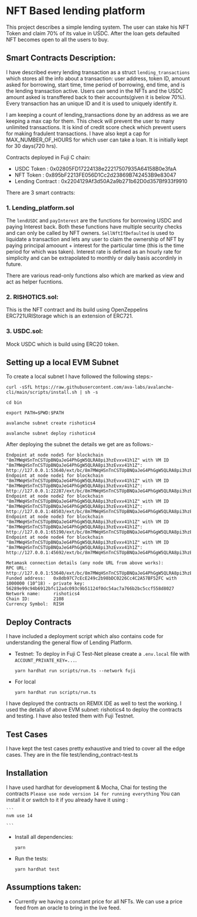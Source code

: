 # NFT Based lending platform

This project describes a simple lending system. The user can stake his NFT Token and claim 70% of its value in USDC. After the loan gets defaulted NFT becomes open to all the users to buy.

## Smart Contracts Description:

I have described every lending transaction as a struct `lending_transactions` which stores all the info about a transaction: user address, token ID, amount asked for borrowing, start time, time period of borrowing, end time, and is the lending transaction active. Users can  send in the NFTs and the USDC amount asked is transffered back to their accounts(given it is below 70%). Every transaction has an unique ID and it is used to uniquely identify it.

I am keeping a count of lending_transactions done by an address as we are keeping a max cap for them. This check will prevent the user to many unlimited transactions. It is kind of credit score check which prevent users for making fradulent transactions. I have also kept a cap for MAX_NUMBER_OF_HOURS for which user can take a loan. It is initially kept for 30 days(720 hrs).

Contracts deployed in Fuji C chain:
- USDC Token : 0x02805FD17224138e22217507935A64158B0e3faA
- NFT Token : 0x895bF2213FE056D1Cc2d23869B742453B9e83047
- Lending Contract : 0x2204129Af3d50A2a9b271b62D0d357Bf933f9910

There are 3 smart contracts:
### 1. Lending_platform.sol
The `lendUSDC` and `payInterest` are the functions for borrowing USDC and paying Interest back. Both these functions have multiple security checks and can only be called by NFT owners. `SellNftIfDefaulted` is used to liquidate a transaction and lets any user to claim the ownership of NFT by paying principal amoount + interest for the particular time (this is the time period for which was taken). Interest rate is defined as an hourly rate for simplicity and can be extrapolated to monthly or daily basis accordinly in future.

There are various read-only functions also which are marked as view and act as helper fucntions.

### 2. RISHOTICS.sol:

This is the NFT contract and its build using OpenZeppelins ERC721URIStorage which is an extension of ERC721. 

### 3. USDC.sol:

Mock USDC which is build using ERC20 token.


## Setting up a local EVM Subnet

To create a local subnet I have followed the following steps:-


```
curl -sSfL https://raw.githubusercontent.com/ava-labs/avalanche-cli/main/scripts/install.sh | sh -s

cd bin 

export PATH=$PWD:$PATH

avalanche subnet create rishotics4

avalanche subnet deploy rishotics4
```

After deploying the subnet the details we get are as follows:- 


```Network ready to use. Local network node endpoints:
Endpoint at node node5 for blockchain "8m7MWqHSnTnCSTUpBNQaJeG4PhGgW5QLRA8pi3hzEvxv41h1Z" with VM ID "8m7MWqHSnTnCSTUpBNQaJeG4PhGgW5QLRA8pi3hzEvxv41h1Z": http://127.0.0.1:53640/ext/bc/8m7MWqHSnTnCSTUpBNQaJeG4PhGgW5QLRA8pi3hzEvxv41h1Z/rpc
Endpoint at node node1 for blockchain "8m7MWqHSnTnCSTUpBNQaJeG4PhGgW5QLRA8pi3hzEvxv41h1Z" with VM ID "8m7MWqHSnTnCSTUpBNQaJeG4PhGgW5QLRA8pi3hzEvxv41h1Z": http://127.0.0.1:22287/ext/bc/8m7MWqHSnTnCSTUpBNQaJeG4PhGgW5QLRA8pi3hzEvxv41h1Z/rpc
Endpoint at node node2 for blockchain "8m7MWqHSnTnCSTUpBNQaJeG4PhGgW5QLRA8pi3hzEvxv41h1Z" with VM ID "8m7MWqHSnTnCSTUpBNQaJeG4PhGgW5QLRA8pi3hzEvxv41h1Z": http://127.0.0.1:48503/ext/bc/8m7MWqHSnTnCSTUpBNQaJeG4PhGgW5QLRA8pi3hzEvxv41h1Z/rpc
Endpoint at node node3 for blockchain "8m7MWqHSnTnCSTUpBNQaJeG4PhGgW5QLRA8pi3hzEvxv41h1Z" with VM ID "8m7MWqHSnTnCSTUpBNQaJeG4PhGgW5QLRA8pi3hzEvxv41h1Z": http://127.0.0.1:65190/ext/bc/8m7MWqHSnTnCSTUpBNQaJeG4PhGgW5QLRA8pi3hzEvxv41h1Z/rpc
Endpoint at node node4 for blockchain "8m7MWqHSnTnCSTUpBNQaJeG4PhGgW5QLRA8pi3hzEvxv41h1Z" with VM ID "8m7MWqHSnTnCSTUpBNQaJeG4PhGgW5QLRA8pi3hzEvxv41h1Z": http://127.0.0.1:45692/ext/bc/8m7MWqHSnTnCSTUpBNQaJeG4PhGgW5QLRA8pi3hzEvxv41h1Z/rpc

Metamask connection details (any node URL from above works):
RPC URL:          http://127.0.0.1:53640/ext/bc/8m7MWqHSnTnCSTUpBNQaJeG4PhGgW5QLRA8pi3hzEvxv41h1Z/rpc
Funded address:   0x8db97C7cEcE249c2b98bDC0226Cc4C2A57BF52FC with 1000000 (10^18) - private key: 56289e99c94b6912bfc12adc093c9b51124f0dc54ac7a766b2bc5ccf558d8027
Network name:     rishotics4
Chain ID:         2108
Currency Symbol:  RISH
```



## Deploy Contracts

I have included a deployment script which also contains code for understanding the general flow of Lending Platform.


- Testnet: To deploy in Fuji C Test-Net please create a `.env.local` file with `ACCOUNT_PRIVATE_KEY=...`. 
    ```
    yarn hardhat run scripts/run.ts --network fuji
    ``` 

- For local

    ```
    yarn hardhat run scripts/run.ts
    ```

I have deployed the contracts on REMIX IDE as well to test the working. I used the details of above EVM subnet: rishotics4 to deploy the contracts and testing. I have also tested them with Fuji Testnet.


## Test Cases

I have kept the test cases pretty exhaustive and tried to cover all the edge cases. They are in the file test/lending_contract-test.ts

## Installation
I have used hardhat for development & Mocha, Chai for testing the contracts
`Please use node version 14 for running everything` You can install it or switch to it if you already have it using :

    ```
    nvm use 14

    ```

-   Install all dependencies:

    ```
    yarn 
    ```

- Run the tests:

    ```
    yarn hardhat test
    ``` 




## Assumptions taken:

- Currently we having a constant price for all NFTs. We can use a price feed from an oracle to bring in the live feed.

